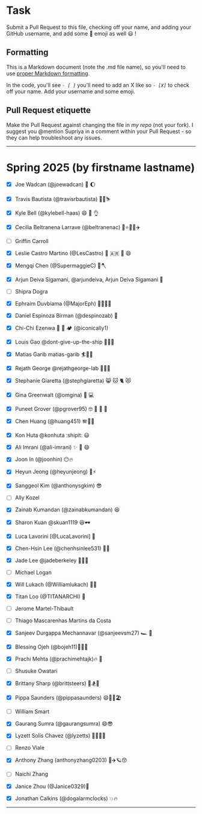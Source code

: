 # Task
Submit a Pull Request to this file, checking off your name, and adding your GitHub username, and add some :rocket: emoji as well :smiley: ! 

## Formatting
This is a Markdown document (note the .md file name), so you'll need to use [proper Markdown formatting](https://help.github.com/articles/basic-writing-and-formatting-syntax/#task-lists). 

In the code, you'll see *`- [ ]`* you'll need to add an X like so *`- [X]`* to check off your name. Add your username and some emoji.

## Pull Request etiquette
Make the Pull Request against changing the file in _my repo_ (not your fork). I suggest you @mention Supriya  in a comment within your Pull Request - so they can help troubleshoot any issues.  

------------

# Spring 2025 (by firstname lastname)

- [X] Joe Wadcan (@joewadcan) 🚀 🌔

- [X] Travis Bautista (@travisrbautista) 🤙🏽⛷️ 
      
- [X] Kyle Bell (@kylebell-haas) 😄 💬 👌
      
- [X] Cecilia Beltranena Larrave (@beltranenac) 🌙⭐💃🎵✈️
      
- [ ] Griffin Carroll
      
- [X] Leslie Castro Martino (@LesCastro) 🚀 🇦🇷 💃 😄 
      
- [X] Mengqi Chen (@SupermaggieC) 🦉🪓
      
- [X] Arjun Deiva Sigamani, @arjundeiva, Arjun Deiva Sigamani 🤑
      
- [ ] Shipra Dogra
      
- [X] Ephraim Duvbiama (@MajorEph) 🕺🏾🫥👀
      
- [X] Daniel Espinoza Birman (@despinozab) 🎸
      
- [X] Chi-Chi Ezenwa 🗻 🥾 🏕️ (@iconically1)
      
- [x] Louis Gao @dont-give-up-the-ship 🚢⚓💃
      
- [X] Matias Garib matias-garib 🏄🍺🐧 
      
- [X] Rejath George @rejathgeorge-lab 🤞🏾😎
      
- [X] Stephanie Giaretta (@stephgiaretta) 😸 🐱 🐈 😻
      
- [X] Gina Greenwalt (@omgina) 🎉 💻
      
- [X] Puneet Grover (@pgrover95) 🤓 💃 🍻 💸
      
- [X] Chen Huang (@huang451) 🪗🧮😄
      
- [X] Kon Huta @konhuta :shipit: 😃
      
- [X] Ali Imrani (@ali-imrani)  ✨ 🚀 😄
      
- [X] Joon In (@joonhin) 😶🔥
      
- [X] Heyun Jeong (@heyunjeong) 🌸⚡️
      
- [X] Sanggeol Kim (@anthonysgkim) 😎
      
- [ ] Ally Kozel
- [x] Zainab Kumandan (@zainabkumandan) 😆
- [X] Sharon Kuan @skuan1119 😆🕶️
- [X] Luca Lavorini [@LucaLavorini] 🚀
- [X] Chen-Hsin Lee (@chenhsinlee531) 🥑🐱
- [x] Jade Lee @jadeberkeley 💚💛🐶
- [ ] Michael Logan

- [x] Will Lukach (@Williamlukach) 🚀🍺
- [X] Titan Loo (@TITANARCHI) 🚀
- [ ] Jerome Martel-Thibault
- [ ] Thiago Mascarenhas Martins da Costa
- [X] Sanjeev Durgappa Mechannavar (@sanjeevsm27) 🏎️ 📖
- [x] Blessing Ojeh (@bojeh11)💃🎇🌹
- [x] Prachi Mehta (@prachimehtajk)🔥 💫

- [ ] Shusuke Owatari
- [X] Brittany Sharp (@brittsteers) 🙈🏂🤩
- [X] Pippa Saunders (@pippasaunders) 😄🤽‍♀️🏖️
- [ ] William Smart
- [X] Gaurang Sumra (@gaurangsumra) 😄😎
- [x] Lyzett Solis Chavez (@lyzetts) 🤠🌺🐄🌊
- [ ] Renzo Viale
- [x] Anthony Zhang (anthonyzhang0203) 💙✈️🪐😙
- [ ] Naichi Zhang
- [x] Janice Zhou (@Janice0329)💫
- [x] Jonathan Calkins (@dogalarmclocks) 💥🔥


-----------------



